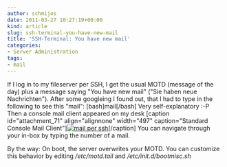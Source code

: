 ```yaml
---
author: schmijos
date: 2011-03-27 10:27:19+00:00
kind: article
slug: ssh-terminal-you-have-new-mail
title: 'SSH-Terminal: You have new mail'
categories:
- Server Administration
tags:
- mail
---
```


If I log in to my fileserver per SSH, I get the usual MOTD (message of the day) plus a message saying "You have new mail" ("Sie haben neue Nachrichten"). After some googleing I found out, that I had to type in the following to see this "mail": [bash]mail[/bash] Very self-explanatory :-P
Then a console mail client appeared on my desk
[caption id="attachment_71" align="alignnone" width="497" caption="Standard Console Mail Client"][![mail per ssh](http://www.miraculum.ch/wp-content/uploads/ssh-mail.png)](http://www.miraculum.ch/wp-content/uploads/ssh-mail.png)[/caption]
You can navigate through your in-box by typing the number of a mail.
  
By the way: On boot, the server overwrites your MOTD. You can customize this behavior by editing _/etc/motd.tail_ and _/etc/init.d/bootmisc.sh_
